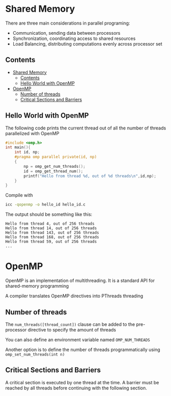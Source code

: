 # Shared Memory

There are three main considerations in parallel programing:

- Communication, sending data between processors
- Synchronization, coordinating access to shared resources
- Load Balancing, distributing computations evenly across processor set

## Contents

- [Shared Memory](#shared-memory)
  - [Contents](#contents)
  - [Hello World with OpenMP](#hello-world-with-openmp)
- [OpenMP](#openmp)
  - [Number of threads](#number-of-threads)
  - [Critical Sections and Barriers](#critical-sections-and-barriers)

## Hello World with OpenMP

The following code prints the current thread out of all the number of threads parallelized with OpenMP

```c
#include <omp.h>
int main(){
	int id, np;
	#pragma omp parallel private(id, np)
	{
		np = omp_get_num_threads();
		id = omp_get_thread_num();
		printf("Hello from thread %d, out of %d threads\n",id,np);
	}
}
```

Compile with

```sh
icc -qopenmp -o hello_id hello_id.c
```

The output should be something like this:

```
Hello from thread 4, out of 256 threads
Hello from thread 14, out of 256 threads
Hello from thread 143, out of 256 threads
Hello from thread 168, out of 256 threads
Hello from thread 59, out of 256 threads
...
```

# OpenMP

OpenMP is an implementation of multithreading. It is a standard API for shared-memory programming

A compiler translates OpenMP directives into PThreads threading

## Number of threads

The `num_threads([thread_count])` clause can be added to the pre-processor directive to specify the amount of threads

You can also define an environment variable named `OMP_NUM_THREADS`

Another option is to define the number of threads programmatically using `omp_set_num_threads(int n)`

## Critical Sections and Barriers

A critical section is executed by one thread at the time.
A barrier must be reached by all threads before continuing with the following section.
